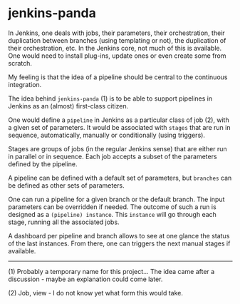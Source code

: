 jenkins-panda
=============

In Jenkins, one deals with jobs, their parameters, their orchestration, their duplication between branches (using templating or not), the duplication of their orchestration, etc. In the Jenkins core, not much of this is available. One would need to install plug-ins, update ones or even create some from scratch.

My feeling is that the idea of a pipeline should be central to the continuous integration.

The idea behind `jenkins-panda` (1) is to be able to support pipelines in Jenkins as an (almost) first-class citizen.

One would define a `pipeline` in Jenkins as a particular class of job (2), with a given set of parameters. It would be associated with `stages` that are run in sequence, automatically, manually or conditionally (using triggers).

Stages are groups of jobs (in the regular Jenkins sense) that are either run in parallel or in sequence. Each job accepts a subset of the parameters defined by the pipeline.

A pipeline can be defined with a default set of parameters, but `branches` can be defined as other sets of parameters.

One can run a pipeline for a given branch or the default branch. The input parameters can be overridden if needed. The outcome of such a run is designed as a `(pipeline) instance`. This `instance` will go through each stage, running all the associated jobs.

A dashboard per pipeline and branch allows to see at one glance the status of the last instances. From there, one can triggers the next manual stages if available.

---
(1) Probably a temporary name for this project... The idea came after a discussion - maybe an explanation could come later.

(2) Job, view - I do not know yet what form this would take.
